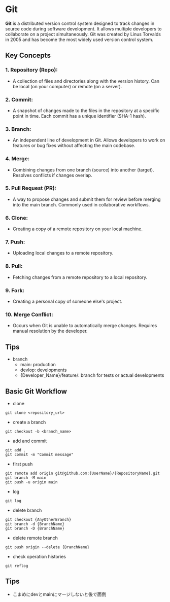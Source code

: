 # Git

**Git** is a distributed version control system designed to track changes in source code during software development. It allows multiple developers to collaborate on a project simultaneously. Git was created by Linus Torvalds in 2005 and has become the most widely used version control system.

## Key Concepts

### 1. **Repository (Repo):**
   - A collection of files and directories along with the version history. Can be local (on your computer) or remote (on a server).

### 2. **Commit:**
   - A snapshot of changes made to the files in the repository at a specific point in time. Each commit has a unique identifier (SHA-1 hash).

### 3. **Branch:**
   - An independent line of development in Git. Allows developers to work on features or bug fixes without affecting the main codebase.

### 4. **Merge:**
   - Combining changes from one branch (source) into another (target). Resolves conflicts if changes overlap.

### 5. **Pull Request (PR):**
   - A way to propose changes and submit them for review before merging into the main branch. Commonly used in collaborative workflows.

### 6. **Clone:**
   - Creating a copy of a remote repository on your local machine.

### 7. **Push:**
   - Uploading local changes to a remote repository.

### 8. **Pull:**
   - Fetching changes from a remote repository to a local repository.

### 9. **Fork:**
   - Creating a personal copy of someone else's project.

### 10. **Merge Conflict:**
   - Occurs when Git is unable to automatically merge changes. Requires manual resolution by the developer.

## Tips
- branch
   - main: production
   - devlop: developments
   - {Developer_Name}/feature/: branch for tests or actual developments

## Basic Git Workflow

- clone
```
git clone <repository_url>
```

- create a branch
```
git checkout -b <branch_name>
```

- add and commit
```
git add .
git commit -m "Commit message"
```

- first push
```
git remote add origin git@github.com:{UserName}/{RepositoryName}.git
git branch -M main
git push -u origin main
```

- log
```
git log
```

- delete branch
```
git checkout {AnyOtherBranch}
git branch -d {BranchName}
git branch -D {BranchName}
```

- delete remote branch
```
git push origin --delete {BranchName}
```

- check operation histories
```
git reflog
```


## Tips
- こまめにdevとmainにマージしないと後で面倒
